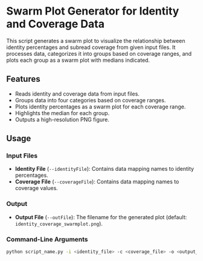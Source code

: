 # Swarm Plot Generator for Identity and Coverage Data

This script generates a swarm plot to visualize the relationship between identity percentages and subread coverage from given input files. It processes data, categorizes it into groups based on coverage ranges, and plots each group as a swarm plot with medians indicated.

## Features
- Reads identity and coverage data from input files.
- Groups data into four categories based on coverage ranges.
- Plots identity percentages as a swarm plot for each coverage range.
- Highlights the median for each group.
- Outputs a high-resolution PNG figure.

## Usage
### Input Files
- **Identity File** (`--identityFile`): Contains data mapping names to identity percentages.
- **Coverage File** (`--coverageFile`): Contains data mapping names to coverage values.

### Output
- **Output File** (`--outFile`): The filename for the generated plot (default: `identity_coverage_swarmplot.png`).

### Command-Line Arguments
```bash
python script_name.py -i <identity_file> -c <coverage_file> -o <output_file>
